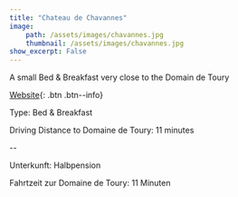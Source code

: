 ```yaml
---
title: "Chateau de Chavannes"
image:
    path: /assets/images/chavannes.jpg
    thumbnail: /assets/images/chavannes.jpg
show_excerpt: False
---
```

A small Bed & Breakfast very close to the Domain de Toury

[Website](https://www.chateaudechavannes.fr/fr){: .btn .btn--info}

Type: Bed & Breakfast

Driving Distance to Domaine de Toury: 11 minutes

--

Unterkunft: Halbpension

Fahrtzeit zur Domaine de Toury: 11 Minuten

